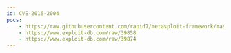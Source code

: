 ```yaml
---
id: CVE-2016-2004
pocs:
    - https://raw.githubusercontent.com/rapid7/metasploit-framework/master/modules/exploits/windows/misc/hp_dataprotector_encrypted_comms.rb
    - https://www.exploit-db.com/raw/39858
    - https://www.exploit-db.com/raw/39874
---
```

